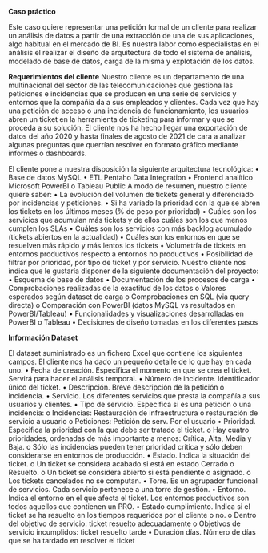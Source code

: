 **Caso práctico**

Este caso quiere representar una petición formal de un cliente para realizar un análisis de datos a
partir de una extracción de una de sus aplicaciones, algo habitual en el mercado de BI.
Es nuestra labor como especialistas en el análisis el realizar el diseño de arquitectura de todo el
sistema de análisis, modelado de base de datos, carga de la misma y explotación de los datos.

**Requerimientos del cliente**
Nuestro cliente es un departamento de una multinacional del sector de las telecomunicaciones que
gestiona las peticiones e incidencias que se producen en una serie de servicios y entornos que la
compañía da a sus empleados y clientes.
Cada vez que hay una petición de acceso o una incidencia de funcionamiento, los usuarios abren un
ticket en la herramienta de ticketing para informar y que se proceda a su solución. El cliente nos ha
hecho llegar una exportación de datos del año 2020 y hasta finales de agosto de 2021 de cara a
analizar algunas preguntas que querrían resolver en formato gráfico mediante informes o
dashboards.

El cliente pone a nuestra disposición la siguiente arquitectura tecnológica:
• Base de datos MySQL
• ETL Pentaho Data Integration
• Frontend analítico Microsoft PowerBI o Tableau Public
A modo de resumen, nuestro cliente quiere saber:
• La evolución del volumen de tickets general y diferenciado por incidencias y peticiones.
• Si ha variado la prioridad con la que se abren los tickets en los últimos meses (% de peso
por prioridad)
• Cuáles son los servicios que acumulan más tickets y de ellos cuáles son los que menos
cumplen los SLAs
• Cuáles son los servicios con más backlog acumulado (tickets abiertos en la actualidad)
• Cuáles son los entornos en que se resuelven más rápido y más lentos los tickets
• Volumetría de tickets en entornos productivos respecto a entornos no productivos
• Posibilidad de filtrar por prioridad, por tipo de ticket y por servicio.
Nuestro cliente nos indica que le gustaría disponer de la siguiente documentación del proyecto:
• Esquema de base de datos
• Documentación de los procesos de carga
• Comprobaciones realizadas de la exactitud de los datos
o Valores esperados según dataset de carga
o Comprobaciones en SQL (via query directa)
o Comparación con PowerBI (datos MySQL vs resultados en PowerBI/Tableau)
• Funcionalidades y visualizaciones desarrolladas en PowerBI o Tableau
• Decisiones de diseño tomadas en los diferentes pasos

**Información Dataset**

El dataset suministrado es un fichero Excel que contiene los siguientes campos.
El cliente nos ha dado un pequeño detalle de lo que hay en cada uno.
• Fecha de creación. Especifica el momento en que se crea el ticket. Servirá para hacer el
análisis temporal.
• Número de incidente. Identificador único del ticket.
• Descripción. Breve descripción de la petición o incidencia.
• Servicio. Los diferentes servicios que presta la compañía a sus usuarios y clientes.
• Tipo de servicio. Especifica si es una petición o una incidencia:
o Incidencias: Restauración de infraestructura o restauración de servicio a usuario
o Peticiones: Petición de serv. Por el usuario
• Prioridad. Especifica la prioridad con la que debe ser tratado el ticket.
o Hay cuatro prioridades, ordenadas de más importante a menos: Crítica, Alta, Media
y Baja.
o Sólo las incidencias pueden tener prioridad crítica y sólo deben considerarse en
entornos de producción.
• Estado. Indica la situación del ticket.
o Un ticket se considera acabado si está en estado Cerrado o Resuelto.
o Un ticket se considera abierto si está pendiente o asignado.
o Los tickets cancelados no se computan.
• Torre. Es un agrupador funcional de servicios. Cada servicio pertenece a una torre de
gestión.
• Entorno. Indica el entorno en el que afecta el ticket. Los entornos productivos son todos
aquellos que contienen un PRO.
• Estado cumplimiento. Indica si el ticket se ha resuelto en los tiempos requeridos por el
cliente o no.
o Dentro del objetivo de servicio: ticket resuelto adecuadamente
o Objetivos de servicio incumplidos: ticket resuelto tarde
• Duración días. Número de días que se ha tardado en resolver el ticket
